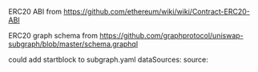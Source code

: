 ERC20 ABI from https://github.com/ethereum/wiki/wiki/Contract-ERC20-ABI

ERC20 graph schema from https://github.com/graphprotocol/uniswap-subgraph/blob/master/schema.graphql


could add startblock to subgraph.yaml dataSources: source:

